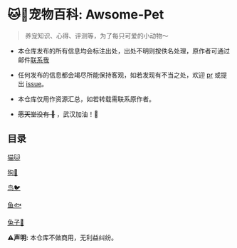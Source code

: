 # 🐱🐶宠物百科: Awsome-Pet

> 养宠知识、心得、评测等，为了每只可爱的小动物～

* 本仓库发布的所有信息均会标注出处，出处不明则按佚名处理，原作者可通过邮件[联系我]()

* 任何发布的信息都会竭尽所能保持客观，如若发现有不当之处，欢迎 [pr](https://github.com/hc1998/Awsome-Pet/pulls) 或提出 [issue](https://github.com/hc1998/Awsome-Pet/issues)。

* 本仓库仅用作资源汇总，如若转载需联系原作者。

* ~~愿天堂没有 🦇~~  ，武汉加油！👊

## 目录

[猫🐱](/猫🐱)

[狗🐶](/狗🐶)

[鸟🐦](/鸟🐦)

[鱼🐟](/鱼🐟)

[兔子🐰](/兔子🐰)

**⚠️声明:** 本仓库不做商用，无利益纠纷。
